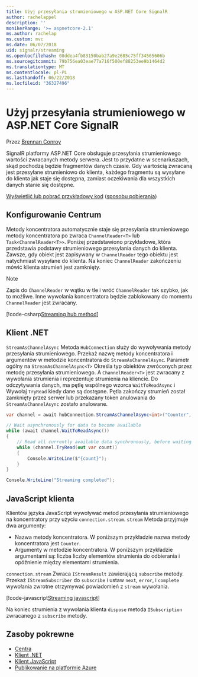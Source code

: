 ```yaml
---
title: Użyj przesyłania strumieniowego w ASP.NET Core SignalR
author: rachelappel
description: ''
monikerRange: '>= aspnetcore-2.1'
ms.author: rachelap
ms.custom: mvc
ms.date: 06/07/2018
uid: signalr/streaming
ms.openlocfilehash: 08ddea4fb83150bab27a9e2685c75ff34565606b
ms.sourcegitcommit: 79b756ea03eae77a716f500ef88253ee9b1464d2
ms.translationtype: MT
ms.contentlocale: pl-PL
ms.lasthandoff: 06/22/2018
ms.locfileid: "36327496"
---
```

# <a name="use-streaming-in-aspnet-core-signalr"></a>Użyj przesyłania strumieniowego w ASP.NET Core SignalR

Przez [Brennan Conroy](https://github.com/BrennanConroy)

SignalR platformy ASP.NET Core obsługuje przesyłania strumieniowego wartości zwracanych metody serwera. Jest to przydatne w scenariuszach, skąd pochodzą będzie fragmentów danych czasie. Gdy wartością zwracaną jest przesyłane strumieniowo do klienta, każdego fragmentu są wysyłane do klienta jak staje się dostępna, zamiast oczekiwania dla wszystkich danych stanie się dostępne.

[Wyświetlić lub pobrać przykładowy kod](https://github.com/aspnet/Docs/tree/live/aspnetcore/signalr/streaming/sample) ([sposobu pobierania](xref:tutorials/index#how-to-download-a-sample))

## <a name="set-up-the-hub"></a>Konfigurowanie Centrum

Metody koncentratora automatycznie staje się przesyłania strumieniowego metody koncentratora po zwraca `ChannelReader<T>` lub `Task<ChannelReader<T>>`. Poniżej przedstawiono przykładowe, która przedstawia podstawy strumieniowego przesyłania danych do klienta. Zawsze, gdy obiekt jest zapisywany w `ChannelReader` tego obiektu jest natychmiast wysyłane do klienta. Na koniec `ChannelReader` zakończeniu mówić klienta strumień jest zamknięty.

> [!NOTE]
> Zapis do `ChannelReader` w wątku w tle i wróć `ChannelReader` tak szybko, jak to możliwe. Inne wywołania koncentratora będzie zablokowany do momentu `ChannelReader` jest zwracany.

[!code-csharp[Streaming hub method](streaming/sample/Hubs/StreamHub.cs?range=10-34)]

## <a name="net-client"></a>Klient .NET

`StreamAsChannelAsync` Metoda `HubConnection` służy do wywoływania metody przesyłania strumieniowego. Przekaż nazwę metody koncentratora i argumentów w metodzie koncentratora do `StreamAsChannelAsync`. Parametr ogólny na `StreamAsChannelAsync<T>` Określa typ obiektów zwróconych przez metodę przesyłania strumieniowego. A `ChannelReader<T>` jest zwracany z wywołania strumienia i reprezentuje strumienia na kliencie. Do odczytywania danych, ma pętlę wspólnego wzorca `WaitToReadAsync` i Wywołaj `TryRead` kiedy dane są dostępne. Pętla zakończy strumień został zamknięty przez serwer lub przekazany token anulowania do `StreamAsChannelAsync` zostało anulowane.

```csharp
var channel = await hubConnection.StreamAsChannelAsync<int>("Counter", 10, 500, CancellationToken.None);

// Wait asynchronously for data to become available
while (await channel.WaitToReadAsync())
{
    // Read all currently available data synchronously, before waiting for more data
    while (channel.TryRead(out var count))
    {
        Console.WriteLine($"{count}");
    }
}

Console.WriteLine("Streaming completed");
```

## <a name="javascript-client"></a>JavaScript klienta

Klientów języka JavaScript wywoływać metod przesyłania strumieniowego na koncentratory przy użyciu `connection.stream`. `stream` Metoda przyjmuje dwa argumenty:

* Nazwa metody koncentratora. W poniższym przykładzie nazwa metody koncentratora jest `Counter`.
* Argumenty w metodzie koncentratora. W poniższym przykładzie argumentami są: liczba liczby elementów strumienia do odbierania i opóźnienie między elementami strumienia.

`connection.stream` Zwraca `IStreamResult` zawierającą `subscribe` metody. Przekaż `IStreamSubscriber` do `subscribe` i ustaw `next`, `error`, i `complete` wywołania zwrotne otrzymywać powiadomień z `stream` wywołania.

[!code-javascript[Streaming javascript](streaming/sample/wwwroot/js/stream.js?range=19-36)]

Na koniec strumienia z wywołania klienta `dispose` metoda `ISubscription` zwracanego z `subscribe` metody.

## <a name="related-resources"></a>Zasoby pokrewne

* [Centra](xref:signalr/hubs)
* [Klient .NET](xref:signalr/dotnet-client)
* [Klient JavaScript](xref:signalr/javascript-client)
* [Publikowanie na platformie Azure](xref:signalr/publish-to-azure-web-app)
